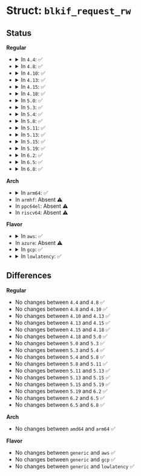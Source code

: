 # Struct: <code>blkif_request_rw</code>

## Status
<b>Regular</b>
<ul>
<li>
<details>
<summary>In <code>4.4</code>: ✅</summary>

```c
struct blkif_request_rw {
    uint8_t nr_segments;
    blkif_vdev_t handle;
    uint32_t _pad1;
    uint64_t id;
    blkif_sector_t sector_number;
    struct blkif_request_segment seg[11];
};
```
</details>
</li>
<li>
<details>
<summary>In <code>4.8</code>: ✅</summary>

```c
struct blkif_request_rw {
    uint8_t nr_segments;
    blkif_vdev_t handle;
    uint32_t _pad1;
    uint64_t id;
    blkif_sector_t sector_number;
    struct blkif_request_segment seg[11];
};
```
</details>
</li>
<li>
<details>
<summary>In <code>4.10</code>: ✅</summary>

```c
struct blkif_request_rw {
    uint8_t nr_segments;
    blkif_vdev_t handle;
    uint32_t _pad1;
    uint64_t id;
    blkif_sector_t sector_number;
    struct blkif_request_segment seg[11];
};
```
</details>
</li>
<li>
<details>
<summary>In <code>4.13</code>: ✅</summary>

```c
struct blkif_request_rw {
    uint8_t nr_segments;
    blkif_vdev_t handle;
    uint32_t _pad1;
    uint64_t id;
    blkif_sector_t sector_number;
    struct blkif_request_segment seg[11];
};
```
</details>
</li>
<li>
<details>
<summary>In <code>4.15</code>: ✅</summary>

```c
struct blkif_request_rw {
    uint8_t nr_segments;
    blkif_vdev_t handle;
    uint32_t _pad1;
    uint64_t id;
    blkif_sector_t sector_number;
    struct blkif_request_segment seg[11];
};
```
</details>
</li>
<li>
<details>
<summary>In <code>4.18</code>: ✅</summary>

```c
struct blkif_request_rw {
    uint8_t nr_segments;
    blkif_vdev_t handle;
    uint32_t _pad1;
    uint64_t id;
    blkif_sector_t sector_number;
    struct blkif_request_segment seg[11];
};
```
</details>
</li>
<li>
<details>
<summary>In <code>5.0</code>: ✅</summary>

```c
struct blkif_request_rw {
    uint8_t nr_segments;
    blkif_vdev_t handle;
    uint32_t _pad1;
    uint64_t id;
    blkif_sector_t sector_number;
    struct blkif_request_segment seg[11];
};
```
</details>
</li>
<li>
<details>
<summary>In <code>5.3</code>: ✅</summary>

```c
struct blkif_request_rw {
    uint8_t nr_segments;
    blkif_vdev_t handle;
    uint32_t _pad1;
    uint64_t id;
    blkif_sector_t sector_number;
    struct blkif_request_segment seg[11];
};
```
</details>
</li>
<li>
<details>
<summary>In <code>5.4</code>: ✅</summary>

```c
struct blkif_request_rw {
    uint8_t nr_segments;
    blkif_vdev_t handle;
    uint32_t _pad1;
    uint64_t id;
    blkif_sector_t sector_number;
    struct blkif_request_segment seg[11];
};
```
</details>
</li>
<li>
<details>
<summary>In <code>5.8</code>: ✅</summary>

```c
struct blkif_request_rw {
    uint8_t nr_segments;
    blkif_vdev_t handle;
    uint32_t _pad1;
    uint64_t id;
    blkif_sector_t sector_number;
    struct blkif_request_segment seg[11];
};
```
</details>
</li>
<li>
<details>
<summary>In <code>5.11</code>: ✅</summary>

```c
struct blkif_request_rw {
    uint8_t nr_segments;
    blkif_vdev_t handle;
    uint32_t _pad1;
    uint64_t id;
    blkif_sector_t sector_number;
    struct blkif_request_segment seg[11];
};
```
</details>
</li>
<li>
<details>
<summary>In <code>5.13</code>: ✅</summary>

```c
struct blkif_request_rw {
    uint8_t nr_segments;
    blkif_vdev_t handle;
    uint32_t _pad1;
    uint64_t id;
    blkif_sector_t sector_number;
    struct blkif_request_segment seg[11];
};
```
</details>
</li>
<li>
<details>
<summary>In <code>5.15</code>: ✅</summary>

```c
struct blkif_request_rw {
    uint8_t nr_segments;
    blkif_vdev_t handle;
    uint32_t _pad1;
    uint64_t id;
    blkif_sector_t sector_number;
    struct blkif_request_segment seg[11];
};
```
</details>
</li>
<li>
<details>
<summary>In <code>5.19</code>: ✅</summary>

```c
struct blkif_request_rw {
    uint8_t nr_segments;
    blkif_vdev_t handle;
    uint32_t _pad1;
    uint64_t id;
    blkif_sector_t sector_number;
    struct blkif_request_segment seg[11];
};
```
</details>
</li>
<li>
<details>
<summary>In <code>6.2</code>: ✅</summary>

```c
struct blkif_request_rw {
    uint8_t nr_segments;
    blkif_vdev_t handle;
    uint32_t _pad1;
    uint64_t id;
    blkif_sector_t sector_number;
    struct blkif_request_segment seg[11];
};
```
</details>
</li>
<li>
<details>
<summary>In <code>6.5</code>: ✅</summary>

```c
struct blkif_request_rw {
    uint8_t nr_segments;
    blkif_vdev_t handle;
    uint32_t _pad1;
    uint64_t id;
    blkif_sector_t sector_number;
    struct blkif_request_segment seg[11];
};
```
</details>
</li>
<li>
<details>
<summary>In <code>6.8</code>: ✅</summary>

```c
struct blkif_request_rw {
    uint8_t nr_segments;
    blkif_vdev_t handle;
    uint32_t _pad1;
    uint64_t id;
    blkif_sector_t sector_number;
    struct blkif_request_segment seg[11];
};
```
</details>
</li>
</ul>
<b>Arch</b>
<ul>
<li>
<details>
<summary>In <code>arm64</code>: ✅</summary>

```c
struct blkif_request_rw {
    uint8_t nr_segments;
    blkif_vdev_t handle;
    uint32_t _pad1;
    uint64_t id;
    blkif_sector_t sector_number;
    struct blkif_request_segment seg[11];
};
```
</details>
</li>
<li>
In <code>armhf</code>: Absent ⚠️
</li>
<li>
In <code>ppc64el</code>: Absent ⚠️
</li>
<li>
In <code>riscv64</code>: Absent ⚠️
</li>
</ul>
<b>Flavor</b>
<ul>
<li>
<details>
<summary>In <code>aws</code>: ✅</summary>

```c
struct blkif_request_rw {
    uint8_t nr_segments;
    blkif_vdev_t handle;
    uint32_t _pad1;
    uint64_t id;
    blkif_sector_t sector_number;
    struct blkif_request_segment seg[11];
};
```
</details>
</li>
<li>
In <code>azure</code>: Absent ⚠️
</li>
<li>
<details>
<summary>In <code>gcp</code>: ✅</summary>

```c
struct blkif_request_rw {
    uint8_t nr_segments;
    blkif_vdev_t handle;
    uint32_t _pad1;
    uint64_t id;
    blkif_sector_t sector_number;
    struct blkif_request_segment seg[11];
};
```
</details>
</li>
<li>
<details>
<summary>In <code>lowlatency</code>: ✅</summary>

```c
struct blkif_request_rw {
    uint8_t nr_segments;
    blkif_vdev_t handle;
    uint32_t _pad1;
    uint64_t id;
    blkif_sector_t sector_number;
    struct blkif_request_segment seg[11];
};
```
</details>
</li>
</ul>

## Differences
<b>Regular</b>
<ul>
<li>
No changes between <code>4.4</code> and <code>4.8</code> ✅
</li>
<li>
No changes between <code>4.8</code> and <code>4.10</code> ✅
</li>
<li>
No changes between <code>4.10</code> and <code>4.13</code> ✅
</li>
<li>
No changes between <code>4.13</code> and <code>4.15</code> ✅
</li>
<li>
No changes between <code>4.15</code> and <code>4.18</code> ✅
</li>
<li>
No changes between <code>4.18</code> and <code>5.0</code> ✅
</li>
<li>
No changes between <code>5.0</code> and <code>5.3</code> ✅
</li>
<li>
No changes between <code>5.3</code> and <code>5.4</code> ✅
</li>
<li>
No changes between <code>5.4</code> and <code>5.8</code> ✅
</li>
<li>
No changes between <code>5.8</code> and <code>5.11</code> ✅
</li>
<li>
No changes between <code>5.11</code> and <code>5.13</code> ✅
</li>
<li>
No changes between <code>5.13</code> and <code>5.15</code> ✅
</li>
<li>
No changes between <code>5.15</code> and <code>5.19</code> ✅
</li>
<li>
No changes between <code>5.19</code> and <code>6.2</code> ✅
</li>
<li>
No changes between <code>6.2</code> and <code>6.5</code> ✅
</li>
<li>
No changes between <code>6.5</code> and <code>6.8</code> ✅
</li>
</ul>
<b>Arch</b>
<ul>
<li>
No changes between <code>amd64</code> and <code>arm64</code> ✅
</li>
</ul>
<b>Flavor</b>
<ul>
<li>
No changes between <code>generic</code> and <code>aws</code> ✅
</li>
<li>
No changes between <code>generic</code> and <code>gcp</code> ✅
</li>
<li>
No changes between <code>generic</code> and <code>lowlatency</code> ✅
</li>
</ul>
